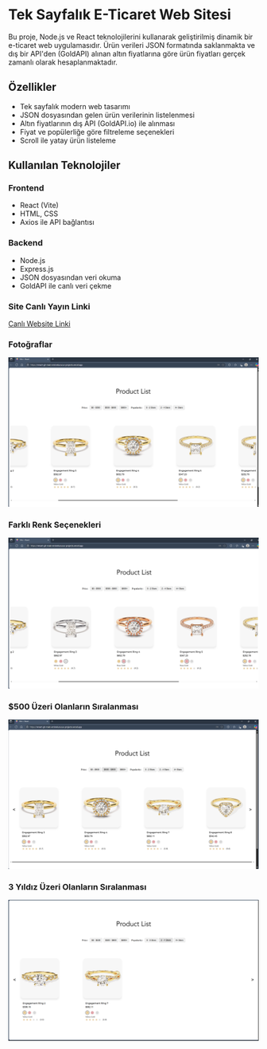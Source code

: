 # Tek Sayfalık E-Ticaret Web Sitesi

Bu proje, Node.js ve React teknolojilerini kullanarak geliştirilmiş dinamik bir e-ticaret web uygulamasıdır. Ürün verileri JSON formatında saklanmakta ve dış bir API'den (GoldAPI) alınan altın fiyatlarına göre ürün fiyatları gerçek zamanlı olarak hesaplanmaktadır.

##  Özellikler

- Tek sayfalık modern web tasarımı
- JSON dosyasından gelen ürün verilerinin listelenmesi
- Altın fiyatlarının dış API (GoldAPI.io) ile alınması
- Fiyat ve popülerliğe göre filtreleme seçenekleri
- Scroll ile yatay ürün listeleme

##  Kullanılan Teknolojiler

### Frontend
- React (Vite)
- HTML, CSS
- Axios ile API bağlantısı

### Backend
- Node.js
- Express.js
- JSON dosyasından veri okuma
- GoldAPI ile canlı veri çekme

### Site Canlı Yayın Linki
[Canlı Website Linki]([(https://renart-git-main-eminekurucus-projects.vercel.app/)])

### Fotoğraflar
![Proje Ekran Görüntüsü](screenshots/image.png)

### Farklı Renk Seçenekleri
![Proje Ekran Görüntüsü](screenshots/image2.png)

### $500 Üzeri Olanların Sıralanması
![Proje Ekran Görüntüsü](screenshots/image3.png)

### 3 Yıldız Üzeri Olanların Sıralanması
![Proje Ekran Görüntüsü](screenshots/image4.png)

